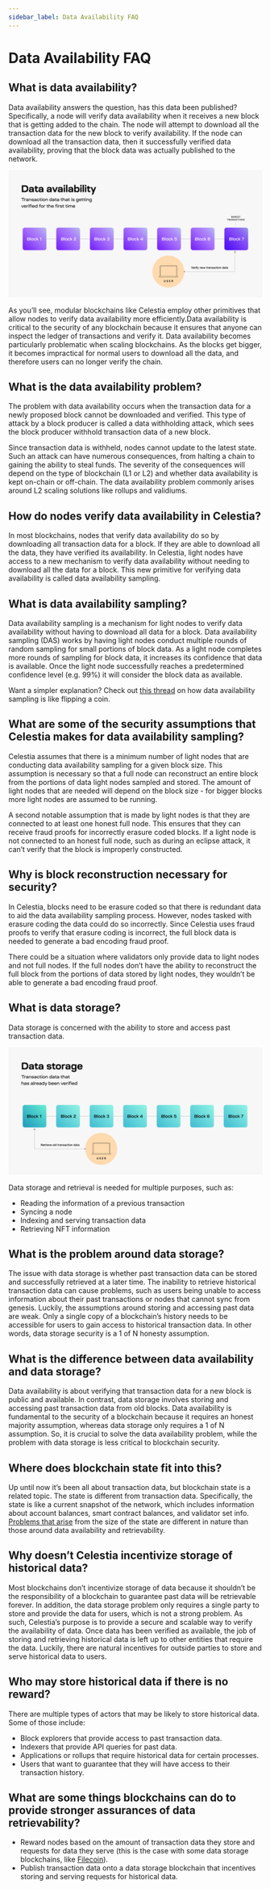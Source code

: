 ```yaml
---
sidebar_label: Data Availability FAQ
---
```


# Data Availability FAQ

## What is data availability?

Data availability answers the question, has this data been published?
Specifically, a node will verify data availability when it receives a
new block that is getting added to the chain. The node will attempt to
download all the transaction data for the new block to verify availability.
If the node can download all the transaction data, then it successfully
verified data availability, proving that the block data was actually
published to the network.

![Modular VS Monolithic](/img/concepts/data-availability-faq/Data-availability.png)

As you’ll see, modular blockchains like Celestia employ other primitives
that allow nodes to verify data availability more efficiently.Data
availability is critical to the security of any blockchain because it
ensures that anyone can inspect the ledger of transactions and verify it.
Data availability becomes particularly problematic when scaling blockchains.
As the blocks get bigger, it becomes impractical for normal users to
download all the data, and therefore users can no longer verify the chain.

## What is the data availability problem?

The problem with data availability occurs when the transaction data for
a newly proposed block cannot be downloaded and verified. This type of
attack by a block producer is called a data withholding attack, which
sees the block producer withhold transaction data of a new block.

Since transaction data is withheld, nodes cannot update to the latest state.
Such an attack can have numerous consequences, from halting a chain to
gaining the ability to steal funds. The severity of the consequences will
depend on the type of blockchain (L1 or L2) and whether data availability
is kept on-chain or off-chain. The data availability problem commonly
arises around L2 scaling solutions like rollups and validiums.

## How do nodes verify data availability in Celestia?

In most blockchains, nodes that verify data availability do so by downloading
all transaction data for a block. If they are able to download all the data,
they have verified its availability. In Celestia, light nodes have access to
a new mechanism to verify data availability without needing to download all
the data for a block. This new primitive for verifying data availability is
called data availability sampling.

## What is data availability sampling?

Data availability sampling is a mechanism for light nodes to verify data
availability without having to download all data for a block. Data availability
sampling (DAS) works by having light nodes conduct multiple rounds of random
sampling for small portions of block data. As a light node completes more
rounds of sampling for block data, it increases its confidence that data is
available. Once the light node successfully reaches a predetermined confidence
level (e.g. 99%) it will consider the block data as available.

Want a simpler explanation? Check out [this thread](https://twitter.com/nickwh8te/status/1559977957195751424)
on how data availability sampling is like flipping a coin.

<!-- markdownlint-disable MD013 -->
## What are some of the security assumptions that Celestia makes for data availability sampling?
<!-- markdownlint-disable MD013 -->

Celestia assumes that there is a minimum number of light nodes that are
conducting data availability sampling for a given block size. This assumption
is necessary so that a full node can reconstruct an entire block from the
portions of data light nodes sampled and stored. The amount of light nodes
that are needed will depend on the block size - for bigger blocks more light
nodes are assumed to be running.

A second notable assumption that is made by light nodes is that they are
connected to at least one honest full node. This ensures that they can receive
fraud proofs for incorrectly erasure coded blocks. If a light node is not
connected to an honest full node, such as during an eclipse attack, it can’t
verify that the block is improperly constructed.

## Why is block reconstruction necessary for security?

In Celestia, blocks need to be erasure coded so that there is redundant
data to aid the data availability sampling process. However, nodes tasked
with erasure coding the data could do so incorrectly. Since Celestia uses
fraud proofs to verify that erasure coding is incorrect, the full block
data is needed to generate a bad encoding fraud proof.

There could be a situation where validators only provide data to light nodes
and not full nodes. If the full nodes don’t have the ability to reconstruct the
full block from the portions of data stored by light nodes, they wouldn’t be
able to generate a bad encoding fraud proof.

## What is data storage?

Data storage is concerned with the ability to store and access past transaction data.

![Modular VS Monolithic](/img/concepts/data-availability-faq/Data-storage.png)

Data storage and retrieval is needed for multiple purposes, such as:

- Reading the information of a previous transaction
- Syncing a node
- Indexing and serving transaction data
- Retrieving NFT information

## What is the problem around data storage?

The issue with data storage is whether past transaction data can be stored and
successfully retrieved at a later time. The inability to retrieve historical
transaction data can cause problems, such as users being unable to access
information about their past transactions or nodes that cannot sync from genesis.
Luckily, the assumptions around storing and accessing past data are weak.
Only a single copy of a blockchain’s history needs to be accessible for users
to gain access to historical transaction data. In other words, data storage
security is a 1 of N honesty assumption.

## What is the difference between data availability and data storage?

Data availability is about verifying that transaction data for a new block is
public and available. In contrast, data storage involves storing and accessing
past transaction data from old blocks. Data availability is fundamental to the
security of a blockchain because it requires an honest majority assumption,
whereas data storage only requires a 1 of N assumption. So, it is crucial to
solve the data availability problem, while the problem with data storage is
less critical to blockchain security.

## Where does blockchain state fit into this?

Up until now it’s been all about transaction data, but blockchain state is a
related topic. The state is different from transaction data. Specifically, the
state is like a current snapshot of the network, which includes information
about account balances, smart contract balances, and validator set info.
[Problems that arise](https://forum.celestia.org/t/the-state-growth-problem-in-a-modular-blockchain-ecosystem/325)
from the size of the state are different in nature than those around
data availability and retrievability.

## Why doesn’t Celestia incentivize storage of historical data?

Most blockchains don’t incentivize storage of data because it shouldn’t be the
responsibility of a blockchain to guarantee past data will be retrievable forever.
In addition, the data storage problem only requires a single party to store and
provide the data for users, which is not a strong problem. As such, Celestia’s
purpose is to provide a secure and scalable way to verify the availability of data.
Once data has been verified as available, the job of storing and retrieving
historical data is left up to other entities that require the data. Luckily, there
are natural incentives for outside parties to store and serve historical data to users.

## Who may store historical data if there is no reward?

There are multiple types of actors that may be likely to store historical data.
Some of those include:

- Block explorers that provide access to past transaction data.
- Indexers that provide API queries for past data.
- Applications or rollups that require historical data for certain processes.
- Users that want to guarantee that they will have access to their transaction history.

## What are some things blockchains can do to provide stronger assurances of data retrievability?

- Reward nodes based on the amount of transaction data they store and requests for data
they serve (this is the case with some data storage blockchains, like [Filecoin](https://filecoin.io/)).
- Publish transaction data onto a data storage blockchain that incentives storing and
serving requests for historical data.
